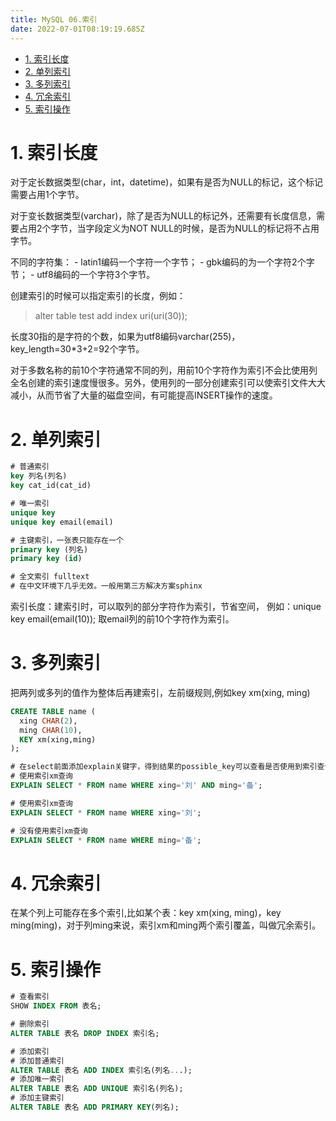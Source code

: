 ```yaml
---
title: MySQL 06.索引
date: 2022-07-01T08:19:19.685Z
---
```

- [1. 索引长度](#1-索引长度)
- [2. 单列索引](#2-单列索引)
- [3. 多列索引](#3-多列索引)
- [4. 冗余索引](#4-冗余索引)
- [5. 索引操作](#5-索引操作)

# 1. 索引长度

对于定长数据类型(char，int，datetime)，如果有是否为NULL的标记，这个标记需要占用1个字节。

对于变长数据类型(varchar)，除了是否为NULL的标记外，还需要有长度信息，需要占用2个字节，当字段定义为NOT NULL的时候，是否为NULL的标记将不占用字节。

不同的字符集： - latin1编码一个字符一个字节； - gbk编码的为一个字符2个字节； - utf8编码的一个字符3个字节。

创建索引的时候可以指定索引的长度，例如：

> alter table test add index uri(uri(30));

长度30指的是字符的个数，如果为utf8编码varchar(255)，key_length=30*3+2=92个字节。

对于多数名称的前10个字符通常不同的列，用前10个字符作为索引不会比使用列全名创建的索引速度慢很多。另外，使用列的一部分创建索引可以使索引文件大大减小，从而节省了大量的磁盘空间，有可能提高INSERT操作的速度。

# 2. 单列索引

```sql
# 普通索引
key 列名(列名)
key cat_id(cat_id)

# 唯一索引
unique key
unique key email(email)

# 主键索引，一张表只能存在一个
primary key (列名)
primary key (id)

# 全文索引 fulltext
# 在中文环境下几乎无效。一般用第三方解决方案sphinx
```

索引长度：建索引时，可以取列的部分字符作为索引，节省空间， 例如：unique key email(email(10)); 取email列的前10个字符作为索引。

# 3. 多列索引

把两列或多列的值作为整体后再建索引，左前缀规则,例如key xm(xing, ming)

```sql
CREATE TABLE name (
  xing CHAR(2),
  ming CHAR(10),
  KEY xm(xing,ming)
);

# 在select前面添加explain关键字，得到结果的possible_key可以查看是否使用到索引查询。
# 使用索引xm查询
EXPLAIN SELECT * FROM name WHERE xing='刘' AND ming='备';

# 使用索引xm查询
EXPLAIN SELECT * FROM name WHERE xing='刘';

# 没有使用索引xm查询
EXPLAIN SELECT * FROM name WHERE ming='备';
```

# 4. 冗余索引

在某个列上可能存在多个索引,比如某个表：key xm(xing, ming)，key ming(ming)，对于列ming来说，索引xm和ming两个索引覆盖，叫做冗余索引。

# 5. 索引操作

```sql
# 查看索引
SHOW INDEX FROM 表名;

# 删除索引
ALTER TABLE 表名 DROP INDEX 索引名;

# 添加索引
# 添加普通索引
ALTER TABLE 表名 ADD INDEX 索引名(列名...);
# 添加唯一索引
ALTER TABLE 表名 ADD UNIQUE 索引名(列名);
# 添加主键索引
ALTER TABLE 表名 ADD PRIMARY KEY(列名);
```